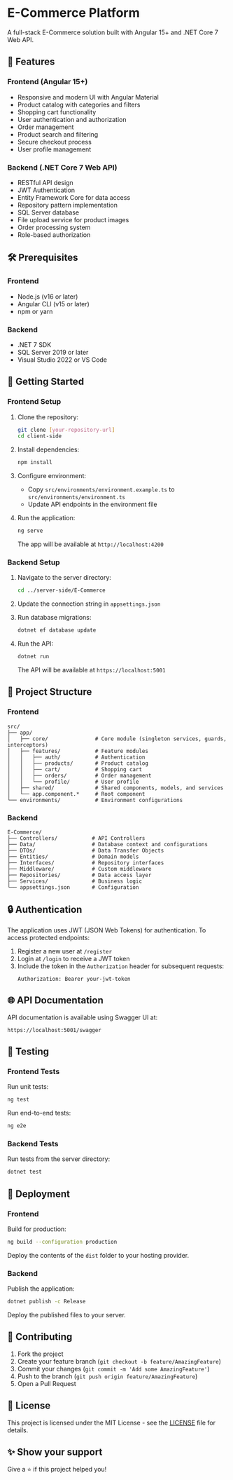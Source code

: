# E-Commerce Platform

A full-stack E-Commerce solution built with Angular 15+ and .NET Core 7 Web API.

## 🚀 Features

### Frontend (Angular 15+)
- Responsive and modern UI with Angular Material
- Product catalog with categories and filters
- Shopping cart functionality
- User authentication and authorization
- Order management
- Product search and filtering
- Secure checkout process
- User profile management

### Backend (.NET Core 7 Web API)
- RESTful API design
- JWT Authentication
- Entity Framework Core for data access
- Repository pattern implementation
- SQL Server database
- File upload service for product images
- Order processing system
- Role-based authorization

## 🛠️ Prerequisites

### Frontend
- Node.js (v16 or later)
- Angular CLI (v15 or later)
- npm or yarn

### Backend
- .NET 7 SDK
- SQL Server 2019 or later
- Visual Studio 2022 or VS Code

## 🚀 Getting Started

### Frontend Setup

1. Clone the repository:
   ```bash
   git clone [your-repository-url]
   cd client-side
   ```

2. Install dependencies:
   ```bash
   npm install
   ```

3. Configure environment:
   - Copy `src/environments/environment.example.ts` to `src/environments/environment.ts`
   - Update API endpoints in the environment file

4. Run the application:
   ```bash
   ng serve
   ```
   The app will be available at `http://localhost:4200`

### Backend Setup

1. Navigate to the server directory:
   ```bash
   cd ../server-side/E-Commerce
   ```

2. Update the connection string in `appsettings.json`

3. Run database migrations:
   ```bash
   dotnet ef database update
   ```

4. Run the API:
   ```bash
   dotnet run
   ```
   The API will be available at `https://localhost:5001`

## 📂 Project Structure

### Frontend
```
src/
├── app/
│   ├── core/               # Core module (singleton services, guards, interceptors)
│   ├── features/           # Feature modules
│   │   ├── auth/           # Authentication
│   │   ├── products/       # Product catalog
│   │   ├── cart/           # Shopping cart
│   │   ├── orders/         # Order management
│   │   └── profile/        # User profile
│   ├── shared/             # Shared components, models, and services
│   └── app.component.*     # Root component
└── environments/           # Environment configurations
```

### Backend
```
E-Commerce/
├── Controllers/           # API Controllers
├── Data/                  # Database context and configurations
├── DTOs/                  # Data Transfer Objects
├── Entities/              # Domain models
├── Interfaces/            # Repository interfaces
├── Middleware/            # Custom middleware
├── Repositories/          # Data access layer
├── Services/              # Business logic
└── appsettings.json       # Configuration
```

## 🔒 Authentication

The application uses JWT (JSON Web Tokens) for authentication. To access protected endpoints:

1. Register a new user at `/register`
2. Login at `/login` to receive a JWT token
3. Include the token in the `Authorization` header for subsequent requests:
   ```
   Authorization: Bearer your-jwt-token
   ```

## 🌐 API Documentation

API documentation is available using Swagger UI at:
```
https://localhost:5001/swagger
```

## 🧪 Testing

### Frontend Tests
Run unit tests:
```bash
ng test
```

Run end-to-end tests:
```bash
ng e2e
```

### Backend Tests
Run tests from the server directory:
```bash
dotnet test
```

## 🚀 Deployment

### Frontend
Build for production:
```bash
ng build --configuration production
```

Deploy the contents of the `dist` folder to your hosting provider.

### Backend
Publish the application:
```bash
dotnet publish -c Release
```

Deploy the published files to your server.

## 🤝 Contributing

1. Fork the project
2. Create your feature branch (`git checkout -b feature/AmazingFeature`)
3. Commit your changes (`git commit -m 'Add some AmazingFeature'`)
4. Push to the branch (`git push origin feature/AmazingFeature`)
5. Open a Pull Request

## 📝 License

This project is licensed under the MIT License - see the [LICENSE](LICENSE) file for details.

## ✨ Show your support

Give a ⭐️ if this project helped you!
